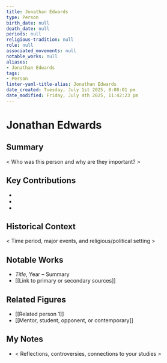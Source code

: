 ```yaml
---
title: Jonathan Edwards
type: Person
birth_date: null
death_date: null
periods: null
religious-tradition: null
role: null
associated_movements: null
notable_works: null
aliases:
- Jonathan Edwards
tags:
- Person
linter-yaml-title-alias: Jonathan Edwards
date_created: Tuesday, July 1st 2025, 8:08:01 pm
date_modified: Friday, July 4th 2025, 11:42:23 pm
---
```


# Jonathan Edwards

## Summary
< Who was this person and why are they important? >

## Key Contributions
- 
- 
- 

## Historical Context
< Time period, major events, and religious/political setting >

## Notable Works
- *Title*, Year – Summary
- [[Link to primary or secondary sources]]


## Related Figures
- [[Related person 1]]
- [[Mentor, student, opponent, or contemporary]]

## My Notes
- < Reflections, controversies, connections to your studies >
